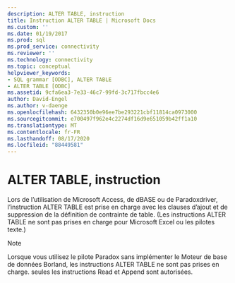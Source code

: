 ```yaml
---
description: ALTER TABLE, instruction
title: Instruction ALTER TABLE | Microsoft Docs
ms.custom: ''
ms.date: 01/19/2017
ms.prod: sql
ms.prod_service: connectivity
ms.reviewer: ''
ms.technology: connectivity
ms.topic: conceptual
helpviewer_keywords:
- SQL grammar [ODBC], ALTER TABLE
- ALTER TABLE [ODBC]
ms.assetid: 9cfa6ea3-7e33-46c7-99fd-3c717fbcc4e6
author: David-Engel
ms.author: v-daenge
ms.openlocfilehash: 6432350b0e96ee7be293221cbf11814ca0973000
ms.sourcegitcommit: e700497f962e4c2274df16d9e651059b42ff1a10
ms.translationtype: MT
ms.contentlocale: fr-FR
ms.lasthandoff: 08/17/2020
ms.locfileid: "88449581"
---
```

# <a name="alter-table-statement"></a>ALTER TABLE, instruction
Lors de l’utilisation de Microsoft Access, de dBASE ou de Paradoxdriver, l’instruction ALTER TABLE est prise en charge avec les clauses d’ajout et de suppression de la définition de contrainte de table. (Les instructions ALTER TABLE ne sont pas prises en charge pour Microsoft Excel ou les pilotes texte.)  
  
> [!NOTE]  
>  Lorsque vous utilisez le pilote Paradox sans implémenter le Moteur de base de données Borland, les instructions ALTER TABLE ne sont pas prises en charge. seules les instructions Read et Append sont autorisées.
